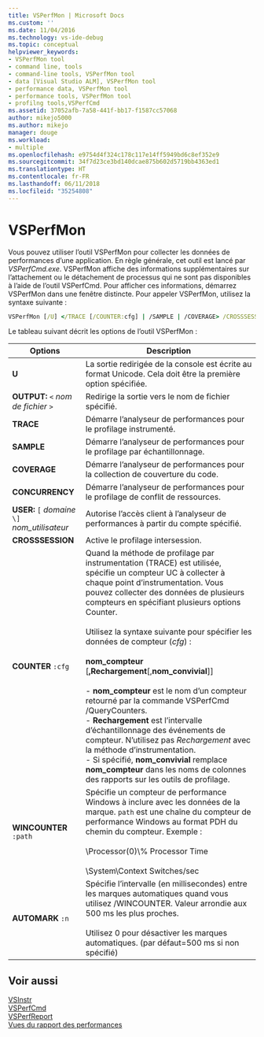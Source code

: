 ```yaml
---
title: VSPerfMon | Microsoft Docs
ms.custom: ''
ms.date: 11/04/2016
ms.technology: vs-ide-debug
ms.topic: conceptual
helpviewer_keywords:
- VSPerfMon tool
- command line, tools
- command-line tools, VSPerfMon tool
- data [Visual Studio ALM], VSPerfMon tool
- performance data, VSPerfMon tool
- performance tools, VSPerfMon tool
- profilng tools,VSPerfCmd
ms.assetid: 37052afb-7a58-441f-bb17-f1587cc57068
author: mikejo5000
ms.author: mikejo
manager: douge
ms.workload:
- multiple
ms.openlocfilehash: e9754d4f324c178c117e14ff5949bd6c8ef352e9
ms.sourcegitcommit: 34f7d23ce3bd140dcae875b602d5719bb4363ed1
ms.translationtype: HT
ms.contentlocale: fr-FR
ms.lasthandoff: 06/11/2018
ms.locfileid: "35254808"
---
```

# <a name="vsperfmon"></a>VSPerfMon
Vous pouvez utiliser l’outil VSPerfMon pour collecter les données de performances d’une application. En règle générale, cet outil est lancé par *VSPerfCmd.exe*. VSPerfMon affiche des informations supplémentaires sur l’attachement ou le détachement de processus qui ne sont pas disponibles à l’aide de l’outil VSPerfCmd. Pour afficher ces informations, démarrez VSPerfMon dans une fenêtre distincte. Pour appeler VSPerfMon, utilisez la syntaxe suivante :  
  
```cmd  
VSPerfMon [/U] </TRACE [/COUNTER:cfg] | /SAMPLE | /COVERAGE> /CROSSSESSION /OUTPUT <file name> [/WINCOUNTER:cfg] [/USER [DOMAIN\]username]  
```  
  
 Le tableau suivant décrit les options de l’outil VSPerfMon :  
  
|Options|Description|  
|-------------|-----------------|  
|**U**|La sortie redirigée de la console est écrite au format Unicode.  Cela doit être la première option spécifiée.|  
|**OUTPUT:** `<` *nom de fichier* `>`|Redirige la sortie vers le nom de fichier spécifié.|  
|**TRACE**|Démarre l’analyseur de performances pour le profilage instrumenté.|  
|**SAMPLE**|Démarre l’analyseur de performances pour le profilage par échantillonnage.|  
|**COVERAGE**|Démarre l’analyseur de performances pour la collection de couverture du code.|  
|**CONCURRENCY**|Démarre l’analyseur de performances pour le profilage de conflit de ressources.|  
|**USER:** `[` *domaine* `\]` *nom_utilisateur*|Autorise l’accès client à l’analyseur de performances à partir du compte spécifié.|  
|**CROSSSESSION**|Active le profilage intersession.|  
|**COUNTER** `:cfg`|Quand la méthode de profilage par instrumentation (TRACE) est utilisée, spécifie un compteur UC à collecter à chaque point d’instrumentation. Vous pouvez collecter des données de plusieurs compteurs en spécifiant plusieurs options Counter.<br /><br /> Utilisez la syntaxe suivante pour spécifier les données de compteur (*cfg*) :<br /><br /> **nom_compteur** [**,Rechargement**[,**nom_convivial**]]<br /><br /> -   **nom_compteur** est le nom d’un compteur retourné par la commande VSPerfCmd /QueryCounters.<br />-   **Rechargement** est l’intervalle d’échantillonnage des événements de compteur. N’utilisez pas *Rechargement* avec la méthode d’instrumentation.<br />- Si spécifié, **nom_convivial** remplace **nom_compteur** dans les noms de colonnes des rapports sur les outils de profilage.|  
|**WINCOUNTER** `:path`|Spécifie un compteur de performance Windows à inclure avec les données de la marque. `path` est une chaîne du compteur de performance Windows au format PDH du chemin du compteur. Exemple :<br /><br /> \Processor(0)\\% Processor Time<br /><br /> \System\Context Switches/sec|  
|**AUTOMARK** `:n`|Spécifie l’intervalle (en millisecondes) entre les marques automatiques quand vous utilisez /WINCOUNTER. Valeur arrondie aux 500 ms les plus proches.<br /><br /> Utilisez 0 pour désactiver les marques automatiques. (par défaut=500 ms si non spécifié)|  
  
## <a name="see-also"></a>Voir aussi  
 [VSInstr](../profiling/vsinstr.md)   
 [VSPerfCmd](../profiling/vsperfcmd.md)   
 [VSPerfReport](../profiling/vsperfreport.md)   
 [Vues du rapport des performances](../profiling/performance-report-views.md)